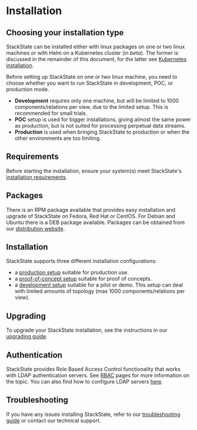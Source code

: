 # Installation

## Choosing your installation type

StackState can be installed either with linux packages on one or two linux machines or with Helm on a Kubernetes cluster \(in _beta_\). The former is discussed in the remainder of this document, for the latter see [Kubernetes installation](kubernetes/).

Before setting up StackState on one or two linux machine, you need to choose whether you want to run StackState in development, POC, or production mode.

* **Development** requires only one machine, but will be limited to 1000 components/relations per view, due to the limited setup. This is recommended for small trials. 
* **POC** setup is used for bigger installations, giving almost the same power as production, but is not suited for processing perpetual data streams. 
* **Production** is used when bringing StackState to production or when the other environments are too limiting.

## Requirements

Before starting the installation, ensure your system\(s\) meet StackState's [installation requirements](requirements.md).

## Packages

There is an RPM package available that provides easy installation and upgrade of StackState on Fedora, Red Hat or CentOS. For Debian and Ubuntu there is a DEB package available. Packages can be obtained from our [distribution website](../download.md).

## Installation

StackState supports three different installation configurations:

* a [production setup](production-installation.md) suitable for production use.
* a [proof-of-concept setup](poc-installation.md) suitable for proof of concepts.
* a [development setup](development-installation.md) suitable for a pilot or demo. This setup can deal with limited amounts of topology \(max 1000 components/relations per view\).

## Upgrading

To upgrade your StackState installation, see the instructions in our [upgrading guide](../upgrading.md).

## Authentication

StackState provides Role Based Access Control functionality that works with LDAP authentication servers. See [RBAC](../../concepts/role_based_access_control.md) pages for more information on the topic. You can also find how to configure LDAP servers [here](authentication.md).

## Troubleshooting

If you have any issues installing StackState, refer to our [troubleshooting guide](troubleshooting.md) or contact our technical support.

